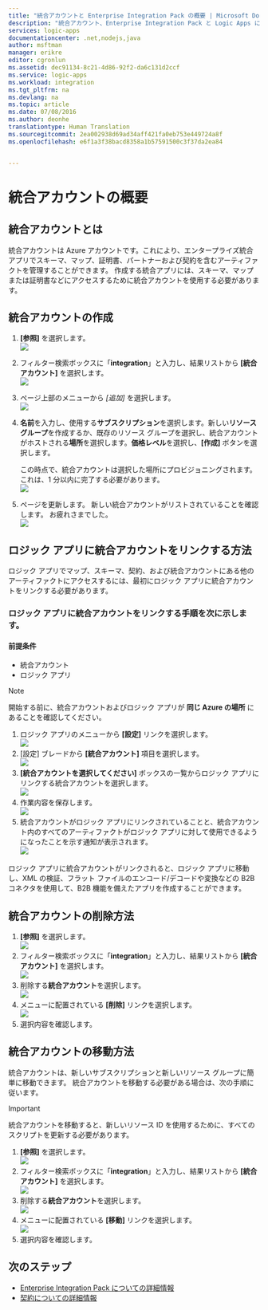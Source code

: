 ```yaml
---
title: "統合アカウントと Enterprise Integration Pack の概要 | Microsoft Docs"
description: "統合アカウント、Enterprise Integration Pack と Logic Apps についての詳細情報"
services: logic-apps
documentationcenter: .net,nodejs,java
author: msftman
manager: erikre
editor: cgronlun
ms.assetid: dec91134-8c21-4d86-92f2-da6c131d2ccf
ms.service: logic-apps
ms.workload: integration
ms.tgt_pltfrm: na
ms.devlang: na
ms.topic: article
ms.date: 07/08/2016
ms.author: deonhe
translationtype: Human Translation
ms.sourcegitcommit: 2ea002938d69ad34aff421fa0eb753e449724a8f
ms.openlocfilehash: e6f1a3f38bacd8358a1b57591500c3f37da2ea84


---
```

# <a name="overview-of-integration-accounts"></a>統合アカウントの概要
## <a name="what-is-an-integration-account"></a>統合アカウントとは
統合アカウントは Azure アカウントです。これにより、エンタープライズ統合アプリでスキーマ、マップ、証明書、パートナーおよび契約を含むアーティファクトを管理することができます。 作成する統合アプリには、スキーマ、マップまたは証明書などにアクセスするために統合アカウントを使用する必要があります。

## <a name="create-an-integration-account"></a>統合アカウントの作成
1. **[参照]** を選択します。  
   ![](./media/app-service-logic-enterprise-integration-accounts/account-1.png)  
2. フィルター検索ボックスに「**integration**」と入力し、結果リストから **[統合アカウント]** を選択します。     
   ![](./media/app-service-logic-enterprise-integration-accounts/account-2.png)  
3. ページ上部のメニューから *[追加]* を選択します。      
   ![](./media/app-service-logic-enterprise-integration-accounts/account-3.png)  
4. **名前**を入力し、使用する**サブスクリプション**を選択します。新しい**リソース グループ**を作成するか、既存のリソース グループを選択し、統合アカウントがホストされる**場所**を選択します。**価格レベル**を選択し、**[作成]** ボタンを選択します。   
   
   この時点で、統合アカウントは選択した場所にプロビジョニングされます。 これは、1 分以内に完了する必要があります。    
   ![](./media/app-service-logic-enterprise-integration-accounts/account-4.png)  
5. ページを更新します。 新しい統合アカウントがリストされていることを確認します。 お疲れさまでした。  
   ![](./media/app-service-logic-enterprise-integration-accounts/account-5.png) 

## <a name="how-to-link-an-integration-account-to-a-logic-app"></a>ロジック アプリに統合アカウントをリンクする方法
ロジック アプリでマップ、スキーマ、契約、および統合アカウントにある他のアーティファクトにアクセスするには、最初にロジック アプリに統合アカウントをリンクする必要があります。

### <a name="here-are-the-steps-to-link-an-integration-account-to-a-logic-app"></a>ロジック アプリに統合アカウントをリンクする手順を次に示します。
#### <a name="prerequisites"></a>前提条件
* 統合アカウント
* ロジック アプリ

> [!NOTE]
> 開始する前に、統合アカウントおよびロジック アプリが **同じ Azure の場所** にあることを確認してください。
> 
> 

1. ロジック アプリのメニューから **[設定]** リンクを選択します。  
   ![](./media/app-service-logic-enterprise-integration-accounts/linkaccount-1.png)   
2. [設定] ブレードから **[統合アカウント]** 項目を選択します。  
   ![](./media/app-service-logic-enterprise-integration-accounts/linkaccount-2.png)   
3. **[統合アカウントを選択してください]** ボックスの一覧からロジック アプリにリンクする統合アカウントを選択します。  
   ![](./media/app-service-logic-enterprise-integration-accounts/linkaccount-3.png)   
4. 作業内容を保存します。  
   ![](./media/app-service-logic-enterprise-integration-accounts/linkaccount-4.png)   
5. 統合アカウントがロジック アプリにリンクされていることと、統合アカウント内のすべてのアーティファクトがロジック アプリに対して使用できるようになったことを示す通知が表示されます。  
   ![](./media/app-service-logic-enterprise-integration-accounts/linkaccount-5.png)   

ロジック アプリに統合アカウントがリンクされると、ロジック アプリに移動し、XML の検証、フラット ファイルのエンコード/デコードや変換などの B2B コネクタを使用して、B2B 機能を備えたアプリを作成することができます。  

## <a name="how-to-delete-an-integration-account"></a>統合アカウントの削除方法
1. **[参照]** を選択します。  
   ![](./media/app-service-logic-enterprise-integration-overview/overview-1.png)    
2. フィルター検索ボックスに「**integration**」と入力し、結果リストから **[統合アカウント]** を選択します。     
   ![](./media/app-service-logic-enterprise-integration-overview/overview-2.png)  
3. 削除する**統合アカウント**を選択します。  
   ![](./media/app-service-logic-enterprise-integration-overview/overview-3.png)  
4. メニューに配置されている **[削除]** リンクを選択します。   
   ![](./media/app-service-logic-enterprise-integration-accounts/delete.png)  
5. 選択内容を確認します。    

## <a name="how-to-move-an-integration-account"></a>統合アカウントの移動方法
統合アカウントは、新しいサブスクリプションと新しいリソース グループに簡単に移動できます。 統合アカウントを移動する必要がある場合は、次の手順に従います。

> [!IMPORTANT]
> 統合アカウントを移動すると、新しいリソース ID を使用するために、すべてのスクリプトを更新する必要があります。
> 
> 

1. **[参照]** を選択します。  
   ![](./media/app-service-logic-enterprise-integration-overview/overview-1.png)    
2. フィルター検索ボックスに「**integration**」と入力し、結果リストから **[統合アカウント]** を選択します。     
   ![](./media/app-service-logic-enterprise-integration-overview/overview-2.png)  
3. 削除する**統合アカウント**を選択します。  
   ![](./media/app-service-logic-enterprise-integration-overview/overview-3.png)  
4. メニューに配置されている **[移動]** リンクを選択します。   
   ![](./media/app-service-logic-enterprise-integration-accounts/move.png)  
5. 選択内容を確認します。    

## <a name="next-steps"></a>次のステップ
* [Enterprise Integration Pack についての詳細情報](app-service-logic-enterprise-integration-overview.md "Enterprise Integration Pack についての詳細情報")  
* [契約についての詳細情報](app-service-logic-enterprise-integration-agreements.md "Enterprise Integration の契約についての詳細情報")  




<!--HONumber=Nov16_HO3-->



